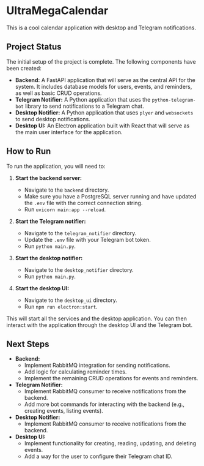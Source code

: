 # UltraMegaCalendar

This is a cool calendar application with desktop and Telegram notifications.

## Project Status

The initial setup of the project is complete. The following components have been created:

*   **Backend:** A FastAPI application that will serve as the central API for the system. It includes database models for users, events, and reminders, as well as basic CRUD operations.
*   **Telegram Notifier:** A Python application that uses the `python-telegram-bot` library to send notifications to a Telegram chat.
*   **Desktop Notifier:** A Python application that uses `plyer` and `websockets` to send desktop notifications.
*   **Desktop UI:** An Electron application built with React that will serve as the main user interface for the application.

## How to Run

To run the application, you will need to:

1.  **Start the backend server:**
    *   Navigate to the `backend` directory.
    *   Make sure you have a PostgreSQL server running and have updated the `.env` file with the correct connection string.
    *   Run `uvicorn main:app --reload`.

2.  **Start the Telegram notifier:**
    *   Navigate to the `telegram_notifier` directory.
    *   Update the `.env` file with your Telegram bot token.
    *   Run `python main.py`.

3.  **Start the desktop notifier:**
    *   Navigate to the `desktop_notifier` directory.
    *   Run `python main.py`.

4.  **Start the desktop UI:**
    *   Navigate to the `desktop_ui` directory.
    *   Run `npm run electron:start`.

This will start all the services and the desktop application. You can then interact with the application through the desktop UI and the Telegram bot.

## Next Steps

*   **Backend:**
    *   Implement RabbitMQ integration for sending notifications.
    *   Add logic for calculating reminder times.
    *   Implement the remaining CRUD operations for events and reminders.
*   **Telegram Notifier:**
    *   Implement RabbitMQ consumer to receive notifications from the backend.
    *   Add more bot commands for interacting with the backend (e.g., creating events, listing events).
*   **Desktop Notifier:**
    *   Implement RabbitMQ consumer to receive notifications from the backend.
*   **Desktop UI:**
    *   Implement functionality for creating, reading, updating, and deleting events.
    *   Add a way for the user to configure their Telegram chat ID.
